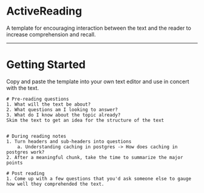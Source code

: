 # ActiveReading

A template for encouraging interaction between the text and the reader to increase comprehension and recall.

---

# Getting Started
Copy and paste the template into your own text editor and use in concert with the text.

```
# Pre-reading questions
1. What will the text be about?
2. What questions am I looking to answer?
3. What do I know about the topic already?
Skim the text to get an idea for the structure of the text


# During reading notes
1. Turn headers and sub-headers into questions
	a. Understanding caching in postgres -> How does caching in postgres work?
2. After a meaningful chunk, take the time to summarize the major points

# Post reading
1. Come up with a few questions that you'd ask someone else to gauge how well they comprehended the text.
```


